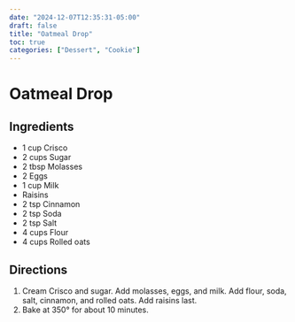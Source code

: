 ```yaml
---
date: "2024-12-07T12:35:31-05:00"
draft: false
title: "Oatmeal Drop"
toc: true
categories: ["Dessert", "Cookie"]
---
```


# Oatmeal Drop

## Ingredients

- 1 cup Crisco
- 2 cups Sugar
- 2 tbsp Molasses
- 2 Eggs
- 1 cup Milk
- Raisins
- 2 tsp Cinnamon
- 2 tsp Soda
- 2 tsp Salt
- 4 cups Flour
- 4 cups Rolled oats

## Directions

1. Cream Crisco and sugar. Add molasses, eggs, and milk. Add flour, soda, salt, cinnamon, and rolled oats. Add raisins last.
2. Bake at 350° for about 10 minutes.

